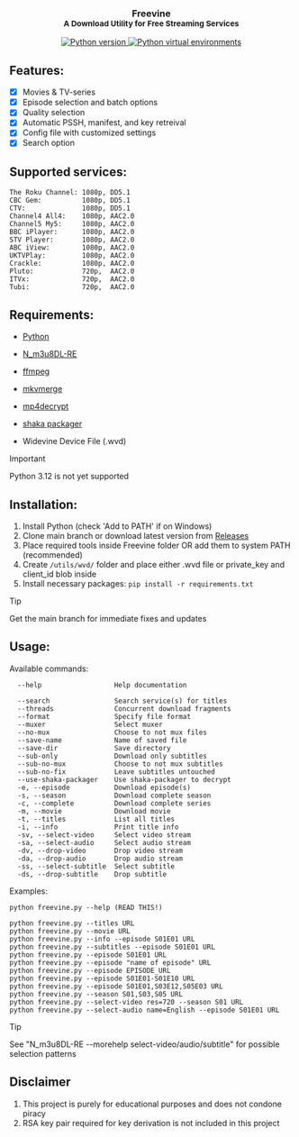 <h3 align="center">Freevine<br/>
<sup>A Download Utility for Free Streaming Services</sup></h3>
<p align="center">
    <a href="https://python.org">
        <img src="https://img.shields.io/badge/python-3.9+-blue" alt="Python version">
    </a>
    <a href="https://docs.python.org/3/library/venv.html">
        <img src="https://img.shields.io/badge/python-venv-blue" alt="Python virtual environments">
    </a>
</p>

## Features:

- [x] Movies & TV-series
- [x] Episode selection and batch options
- [x] Quality selection
- [x] Automatic PSSH, manifest, and key retreival 
- [x] Config file with customized settings
- [x] Search option

## Supported services:

```
The Roku Channel: 1080p, DD5.1
CBC Gem:          1080p, DD5.1
CTV:              1080p, DD5.1
Channel4 All4:    1080p, AAC2.0
Channel5 My5:     1080p, AAC2.0
BBC iPlayer:      1080p, AAC2.0
STV Player:       1080p, AAC2.0
ABC iView:        1080p, AAC2.0
UKTVPlay:         1080p, AAC2.0
Crackle:          1080p, AAC2.0
Pluto:            720p,  AAC2.0
ITVx:             720p,  AAC2.0
Tubi:             720p,  AAC2.0
```
## Requirements:

* [Python](https://www.python.org/)

* [N_m3u8DL-RE](https://github.com/nilaoda/N_m3u8DL-RE/releases/)

* [ffmpeg](https://ffmpeg.org/)

* [mkvmerge](https://mkvtoolnix.download/downloads.html)

* [mp4decrypt](https://www.bento4.com/downloads/)

* [shaka packager](https://github.com/shaka-project/shaka-packager)

* Widevine Device File (.wvd)

> [!IMPORTANT]
> Python 3.12 is not yet supported

## Installation:

1. Install Python (check 'Add to PATH' if on Windows)
2. Clone main branch or download latest version from [Releases](https://github.com/stabbedbybrick/freevine/releases)
3. Place required tools inside Freevine folder OR add them to system PATH (recommended)
4. Create `/utils/wvd/` folder and place either .wvd file or private_key and client_id blob inside
5. Install necessary packages: `pip install -r requirements.txt`

> [!TIP]
> Get the main branch for immediate fixes and updates

## Usage:

Available commands:

```
  --help                  Help documentation

  --search                Search service(s) for titles
  --threads               Concurrent download fragments
  --format                Specify file format
  --muxer                 Select muxer
  --no-mux                Choose to not mux files
  --save-name             Name of saved file
  --save-dir              Save directory
  --sub-only              Download only subtitles
  --sub-no-mux            Choose to not mux subtitles
  --sub-no-fix            Leave subtitles untouched
  --use-shaka-packager    Use shaka-packager to decrypt
  -e, --episode           Download episode(s)
  -s, --season            Download complete season
  -c, --complete          Download complete series
  -m, --movie             Download movie
  -t, --titles            List all titles
  -i, --info              Print title info
  -sv, --select-video     Select video stream
  -sa, --select-audio     Select audio stream
  -dv, --drop-video       Drop video stream
  -da, --drop-audio       Drop audio stream
  -ss, --select-subtitle  Select subtitle
  -ds, --drop-subtitle    Drop subtitle
```
Examples:

```
python freevine.py --help (READ THIS!)

python freevine.py --titles URL
python freevine.py --movie URL
python freevine.py --info --episode S01E01 URL
python freevine.py --subtitles --episode S01E01 URL
python freevine.py --episode S01E01 URL
python freevine.py --episode "name of episode" URL
python freevine.py --episode EPISODE_URL
python freevine.py --episode S01E01-S01E10 URL
python freevine.py --episode S01E01,S03E12,S05E03 URL
python freevine.py --season S01,S03,S05 URL
python freevine.py --select-video res=720 --season S01 URL
python freevine.py --select-audio name=English --episode S01E01 URL

```
> [!TIP]
> See "N_m3u8DL-RE --morehelp select-video/audio/subtitle" for possible selection patterns

## Disclaimer

1. This project is purely for educational purposes and does not condone piracy
2. RSA key pair required for key derivation is not included in this project

